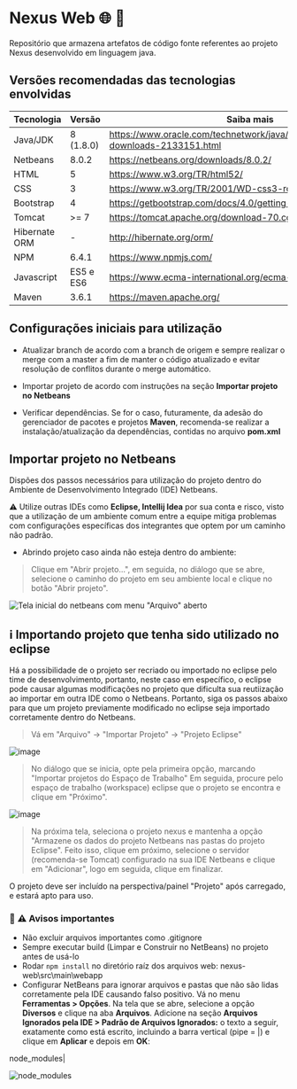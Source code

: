 # Nexus Web :globe_with_meridians: :muscle:
Repositório que armazena artefatos de código fonte referentes ao projeto Nexus desenvolvido em linguagem java.

## Versões recomendadas das tecnologias envolvidas
Tecnologia  | Versão | Saiba mais
------------ | ------------- | -------------
Java/JDK | 8 (1.8.0) | https://www.oracle.com/technetwork/java/javase/downloads/jdk8-downloads-2133151.html
Netbeans | 8.0.2 | https://netbeans.org/downloads/8.0.2/
HTML | 5 | https://www.w3.org/TR/html52/
CSS | 3 | https://www.w3.org/TR/2001/WD-css3-roadmap-20010523/
Bootstrap | 4 | https://getbootstrap.com/docs/4.0/getting-started/introduction/
Tomcat | >= 7 | https://tomcat.apache.org/download-70.cgi
Hibernate ORM | - | http://hibernate.org/orm/
NPM | 6.4.1 | https://www.npmjs.com/
Javascript | ES5 e ES6 | https://www.ecma-international.org/ecma-262/6.0/
Maven | 3.6.1 | https://maven.apache.org/


## Configurações iniciais para utilização

- Atualizar branch de acordo com a branch de origem e sempre realizar o merge com a master a fim de manter o código atualizado e evitar resolução de conflitos durante o merge automático.

- Importar projeto de acordo com instruções na seção **Importar projeto no Netbeans**

- Verificar dependências. Se for o caso, futuramente, da adesão do gerenciador de pacotes e projetos **Maven**, recomenda-se realizar a instalação/atualização da dependências, contidas no arquivo **pom.xml**

## Importar projeto no Netbeans

Dispões dos passos necessários para utilização do projeto dentro do Ambiente de Desenvolvimento Integrado (IDE) Netbeans.

:warning: Utilize outras IDEs como **Eclipse, Intellij Idea** por sua conta e risco, visto que a utilização de um ambiente comum entre a equipe mitiga problemas com configurações específicas dos integrantes que optem por um caminho não padrão.

- Abrindo projeto caso ainda não esteja dentro do ambiente:
> Clique em "Abrir projeto...", em seguida, no diálogo que se abre, selecione o caminho do projeto em seu ambiente local e clique no botão "Abrir projeto".

![Tela inicial do netbeans com menu "Arquivo" aberto](https://user-images.githubusercontent.com/22922799/57184356-d3d7ec00-6e90-11e9-9192-c48125c9c92c.png)      
            
## :information_source: Importando projeto que tenha sido utilizado no eclipse

Há a possibilidade de o projeto ser recriado ou importado no eclipse pelo time de desenvolvimento, portanto, neste caso em específico, o eclipse pode causar algumas modificações no projeto que dificulta sua reutiização ao importar em outra IDE como o Netbeans. Portanto, siga os passos abaixo para que um projeto previamente modificado no eclipse seja importado corretamente dentro do Netbeans.

> Vá em "Arquivo" -> "Importar Projeto" -> "Projeto Eclipse"

![image](https://user-images.githubusercontent.com/22922799/57184514-dd625380-6e92-11e9-8108-53da38aeea0f.png)

> No diálogo que se inicia, opte pela primeira opção, marcando "Importar projetos do Espaço de Trabalho"
> Em seguida, procure pelo espaço de trabalho (workspace) eclipse que o projeto se encontra e clique em "Próximo".

![image](https://user-images.githubusercontent.com/22922799/57184547-4ea20680-6e93-11e9-8df2-5a86fa0428ee.png)

> Na próxima tela, seleciona o projeto nexus e mantenha a opção "Armazene os dados do projeto Netbeans nas pastas do projeto Eclipse". Feito isso, clique em próximo, selecione o servidor (recomenda-se Tomcat) configurado na sua IDE Netbeans e clique em "Adicionar", logo em seguida, clique em finalizar. 

O projeto deve ser incluído na perspectiva/painel "Projeto" após carregado, e estará apto para uso.

### :triangular_flag_on_post: :warning: Avisos importantes

- Não excluir arquivos importantes como .gitignore
- Sempre executar build (Limpar e Construir no NetBeans) no projeto antes de usá-lo
- Rodar `npm install` no diretório raíz dos arquivos web: nexus-web\src\main\webapp
- Configurar NetBeans para ignorar arquivos e pastas que não são lidas corretamente pela IDE causando falso positivo. Vá no menu **Ferramentas > Opções**. Na tela que se abre, selecione a opção **Diversos** e clique na aba **Arquivos**. Adicione na seção **Arquivos Ignorados pela IDE > Padrão de Arquivos Ignorados:** o texto a seguir, exatamente como está escrito, incluindo a barra vertical (pipe = |) e clique em **Aplicar** e depois em **OK**:

node_modules|

![node_modules](https://user-images.githubusercontent.com/22922799/57583326-caa8d980-74a5-11e9-8a68-36ea0c732bf7.png)




